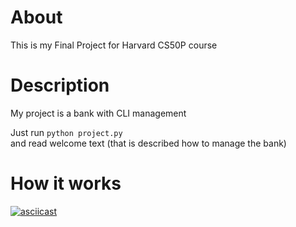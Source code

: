 # About

This is my Final Project for Harvard CS50P course

# Description

My project is a bank with CLI management

Just run  `python project.py`\
and read welcome text (that is described how to manage the bank)

# How it works

[![asciicast](https://asciinema.org/a/aN7W2EzJMMyIrgsdC5ie51skV.svg)](https://asciinema.org/a/aN7W2EzJMMyIrgsdC5ie51skV)
